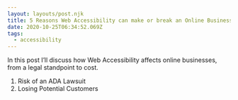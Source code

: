 ```yaml
---
layout: layouts/post.njk
title: 5 Reasons Web Accessibility can make or break an Online Businesses
date: 2020-10-25T06:34:52.069Z
tags:
  - accessibility
---
```

In this post I’ll discuss how Web Accessibility affects online businesses, from a legal standpoint to cost.

1. Risk of an ADA Lawsuit
2. Losing Potential Customers